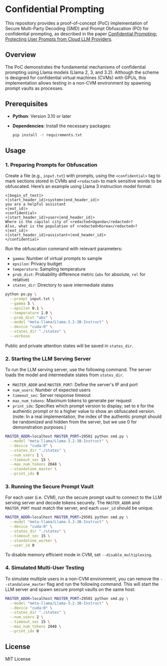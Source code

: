 # Confidential Prompting

This repository provides a proof-of-concept (PoC) implementation of Secure Multi-Party Decoding (SMD) and Prompt Obfuscation (PO) for confidential prompting, as described in the paper [Confidential Prompting: Protecting User Prompts from Cloud LLM Providers](https://arxiv.org/abs/2409.19134).

## Overview

The PoC demonstrates the fundamental mechanisms of confidential prompting using Llama models (Llama 2, 3, and 3.2). Although the scheme is designed for confidential virtual machines (CVMs) with GPUs, this implementation allows testing in a non-CVM environment by spawning prompt vaults as processes.

## Prerequisites

- **Python**: Version 3.10 or later
- **Dependencies**: Install the necessary packages:

  ```bash
  pip install -r requirements.txt
  ```

## Usage

### 1. Preparing Prompts for Obfuscation

Create a file (e.g., `input.txt`) with prompts, using the `<confidential>` tag to mark sections stored in CVMs and `<redacted>` to mark sensitive words to be obfuscated. Here’s an example using Llama 3 instruction model format:

```text
<|begin_of_text|>
<|start_header_id|>system<|end_header_id|> 
you are a helpful assistant 
<|eot_id|>
<confidential>
<|start_header_id|>user<|end_header_id|>
Where is the capital city of <redacted>Uganda</redacted>?
Also, what is the population of <redacted>Korea</redacted>?
<|eot_id|>
<|start_header_id|>assistant<|end_header_id|>
</confidential>
```

Run the obfuscation command with relevant parameters:

- `gamma`: Number of virtual prompts to sample
- `epsilon`: Privacy budget
- `temperature`: Sampling temperature
- `prob_dist`: Probability difference metric (`abs` for absolute, `rel` for relative)
- `states_dir`: Directory to save intermediate states

```bash
python po.py \
  --prompt input.txt \
  --gamma 5 \
  --epsilon 0.1 \
  --temperature 1.0 \
  --prob_dist "abs" \
  --model "meta-llama/Llama-3.2-3B-Instruct" \
  --device "cuda:0" \
  --states_dir "./states" \
  --verbose
```

Public and private attention states will be saved in `states_dir`.

### 2. Starting the LLM Serving Server

To run the LLM serving server, use the following command. The server loads the model and intermediate states from `states_dir`.

- `MASTER_ADDR` and `MASTER_PORT`: Define the server's IP and port
- `num_users`: Number of expected users
- `timeout_sec`: Server response timeout
- `max_num_tokens`: Maximum tokens to generate per request
- `print_idx`: Specifies which prompt version to display; set to `0` for the authentic prompt or to a higher value to show an obfuscated version. (note: In a real implementation, the index of the authentic prompt should be randomized and hidden from the server, but we use 0 for demonstration purposes.)

```bash
MASTER_ADDR=localhost MASTER_PORT=29501 python smd.py \
  --model "meta-llama/Llama-3.2-3B-Instruct" \
  --device "cuda:0" \
  --states_dir "./states" \
  --num_users 1 \
  --timeout_sec 15 \
  --max_num_tokens 2048 \
  --standalone_master \
  --print_idx 0
```

### 3. Running the Secure Prompt Vault

For each user (i.e. CVM), run the secure prompt vault to connect to the LLM serving server and decode tokens securely. The `MASTER_ADDR` and `MASTER_PORT` must match the server, and each `user_id` should be unique.

```bash
MASTER_ADDR=localhost MASTER_PORT=29501 python smd.py \
  --model "meta-llama/Llama-3.2-3B-Instruct" \
  --device "cuda:0" \
  --states_dir "./states" \
  --timeout_sec 15 \
  --standalone_worker \
  --user_id 0
```

To disable memory efficient mode in CVM, set `--disable_multiplexing`.

### 4. Simulated Multi-User Testing

To simulate multiple users in a non-CVM environment, you can remove the `--standalone_master` flag and run the following command. This will start the LLM server and spawn secure prompt vaults on the same host:

```bash
MASTER_ADDR=localhost MASTER_PORT=29501 python smd.py \
  --model "meta-llama/Llama-3.2-3B-Instruct" \
  --device "cuda:0" \
  --states_dir "./states" \
  --num_users 2 \
  --timeout_sec 15 \
  --max_num_tokens 2048 \
  --print_idx 0
```

## License
MIT License